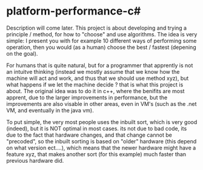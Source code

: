 platform-performance-c#
=======================

Description will come later. This project is about developing and trying a principle / method, for how to "choose" and use algorithms. The idea is very simple:
 I present you with for example 10 different ways of performing some operation, then  you would (as a human) choose the best / fastest (depening on the goal).
 
For humans that is quite natural, but for a programmer that apprently is not an intuitve thinking (instead we mostly assume that we know how the machine will act and work, and thus that we should use method xyz), but what happens if we let the machine decide ? that is what this project is about. The original idea was to do it in c++, where the benifits are most apprent, due to the larger improvements in performance, but the improvements are also visable in other areas, even in VM's (such as the .net VM, and eventually in the java vm).

To put simple, the very most people uses the inbuilt sort, which is very good (indeed), but it is NOT optimal in most cases. its not due to bad code, its due to the fact that hardware changes, and that change cannot be "precoded", so the inbuilt sorting is based on "older" hardware (this depend on what version ect....), which means that the newer hardware might have a feature xyz, that makes another sort (for this example) much faster than previous hardware did. 
